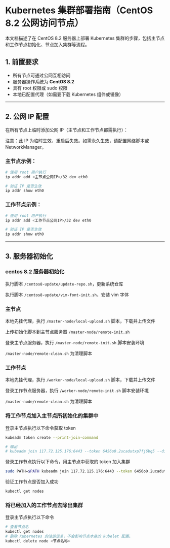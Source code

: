 # Kubernetes 集群部署指南（CentOS 8.2 公网访问节点）

本文档描述了在 CentOS 8.2 服务器上部署 Kubernetes 集群的步骤，包括主节点和工作节点初始化、节点加入集群等流程。


## 1. 前置要求

- 所有节点可通过公网互相访问
- 服务器操作系统为 **CentOS 8.2**
- 具有 root 权限或 sudo 权限
- 本地已配置代理（如需要下载 Kubernetes 组件或镜像）

---

## 2. 公网 IP 配置

在所有节点上临时添加公网 IP（主节点和工作节点都需执行）：

注意：此 IP 为临时生效，重启后失效。如需永久生效，请配置网络脚本或 NetworkManager。

### 主节点示例：
```bash
# 使用 root 用户执行
ip addr add <主节点公网IP>/32 dev eth0

# 验证 IP 是否生效
ip addr show eth0
```

### 工作节点示例：
```bash
# 使用 root 用户执行
ip addr add <工作节点公网IP>/32 dev eth0

# 验证 IP 是否生效
ip addr show eth0
```
---

## 3. 服务器初始化

### centos 8.2 服务器初始化
执行脚本 `/centos8-update/update-repo.sh`，更新系统仓库

执行脚本 `/centos8-update/vim-font-init.sh`，安装 vim 字体


### 主节点
本地先挂代理，执行 `/master-node/local-upload.sh` 脚本，下载并上传文件

上传初始化脚本到主节点服务器 `/master-node/remote-init.sh`

登录主节点服务器，执行 `/master-node/remote-init.sh` 脚本安装环境

`/master-node/remote-clean.sh` 为清理脚本


### 工作节点
本地先挂代理，执行 `/worker-node/local-upload.sh` 脚本，下载并上传文件

登录工作节点服务器，执行 `/worker-node/remote-init.sh` 脚本安装环境

`/master-node/remote-clean.sh` 为清理脚本

### 将工作节点加入主节点所初始化的集群中

登录主节点执行以下命令获取 token
```bash
kubeadm token create --print-join-command

# 输出
# kubeadm join 117.72.125.176:6443 --token 6456o0.2ucadutxp7fj6bq5 --discovery-token-ca-cert-hash sha256:fcffc33d0f7a2894e27a5c07f673bd39764b44e97cb14293e566d3e1294a927e
```

登录工作节点执行以下命令，用主节点中获取的 token 加入集群
```bash
sudo PATH=$PATH kubeadm join 117.72.125.176:6443 --token 6456o0.2ucadutxp7fj6bq5 --discovery-token-ca-cert-hash sha256:fcffc33d0f7a2894e27a5c07f673bd39764b44e97cb14293e566d3e1294a927e
```

验证工作节点是否加入成功
```bash
kubectl get nodes
```

### 将已经加入的工作节点去除出集群
登录主节点执行以下命令
```bash
# 查看节点名
kubectl get nodes
# 删除 Kubernetes 的注册信息，不会影响节点本身的 kubelet 配置。
kubectl delete node <节点名称>
```
